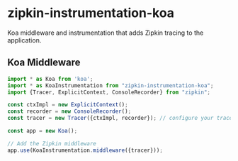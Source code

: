 # zipkin-instrumentation-koa

Koa middleware and instrumentation that adds Zipkin tracing to the application.

## Koa Middleware

```typescript
import * as Koa from 'koa';
import * as KoaInstrumentation from "zipkin-instrumentation-koa";
import {Tracer, ExplicitContext, ConsoleRecorder} from "zipkin";

const ctxImpl = new ExplicitContext();
const recorder = new ConsoleRecorder();
const tracer = new Tracer({ctxImpl, recorder}); // configure your tracer properly here

const app = new Koa();

// Add the Zipkin middleware
app.use(KoaInstrumentation.middleware({tracer}));
```